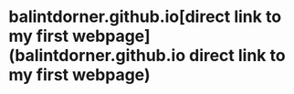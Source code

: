 # balintdorner.github.io[direct link to my first webpage](balintdorner.github.io direct link to my first webpage)
